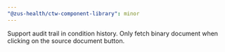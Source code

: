 ```yaml
---
"@zus-health/ctw-component-library": minor
---
```


Support audit trail in condition history. Only fetch binary document when clicking on the source document button.
